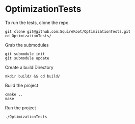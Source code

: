 # OptimizationTests

To run the tests, clone the repo

```
git clone git@github.com:SquireRoot/OptimizationTests.git
cd OptimizationTests/
```

Grab the submodules
```
git submodule init
git submodule update
```

Create a build Directory
```
mkdir build/ && cd build/
```

Build the project
```
cmake ..
make
```

Run the project
```
./OptimizationTests
```

